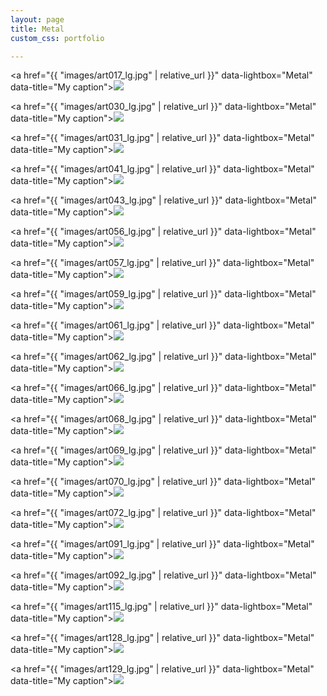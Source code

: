 ```yaml
---
layout: page
title: Metal
custom_css: portfolio

---
```




<a href="{{ "images/art017_lg.jpg" | relative_url }}" data-lightbox="Metal" data-title="My caption"><img src="{{site_url}}/images/art017_sm.jpg" class="portfolio"/></a>

<a href="{{ "images/art030_lg.jpg" | relative_url }}" data-lightbox="Metal" data-title="My caption"><img src="{{site_url}}/images/art030_sm.jpg" class="portfolio"/></a>

<a href="{{ "images/art031_lg.jpg" | relative_url }}" data-lightbox="Metal" data-title="My caption"><img src="{{site_url}}/images/art031_sm.jpg" class="portfolio"/></a>

<a href="{{ "images/art041_lg.jpg" | relative_url }}" data-lightbox="Metal" data-title="My caption"><img src="{{site_url}}/images/art041_sm.jpg" class="portfolio"/></a>

<a href="{{ "images/art043_lg.jpg" | relative_url }}" data-lightbox="Metal" data-title="My caption"><img src="{{site_url}}/images/art043_sm.jpg" class="portfolio"/></a>

<a href="{{ "images/art056_lg.jpg" | relative_url }}" data-lightbox="Metal" data-title="My caption"><img src="{{site_url}}/images/art056_sm.jpg" class="portfolio"/></a>

<a href="{{ "images/art057_lg.jpg" | relative_url }}" data-lightbox="Metal" data-title="My caption"><img src="{{site_url}}/images/art057_sm.jpg" class="portfolio"/></a>

<a href="{{ "images/art059_lg.jpg" | relative_url }}" data-lightbox="Metal" data-title="My caption"><img src="{{site_url}}/images/art059_sm.jpg" class="portfolio"/></a>

<a href="{{ "images/art061_lg.jpg" | relative_url }}" data-lightbox="Metal" data-title="My caption"><img src="{{site_url}}/images/art061_sm.jpg" class="portfolio"/></a>

<a href="{{ "images/art062_lg.jpg" | relative_url }}" data-lightbox="Metal" data-title="My caption"><img src="{{site_url}}/images/art062_sm.jpg" class="portfolio"/></a>

<a href="{{ "images/art066_lg.jpg" | relative_url }}" data-lightbox="Metal" data-title="My caption"><img src="{{site_url}}/images/art066_sm.jpg" class="portfolio"/></a>

<a href="{{ "images/art068_lg.jpg" | relative_url }}" data-lightbox="Metal" data-title="My caption"><img src="{{site_url}}/images/art068_sm.jpg" class="portfolio"/></a>

<a href="{{ "images/art069_lg.jpg" | relative_url }}" data-lightbox="Metal" data-title="My caption"><img src="{{site_url}}/images/art069_sm.jpg" class="portfolio"/></a>

<a href="{{ "images/art070_lg.jpg" | relative_url }}" data-lightbox="Metal" data-title="My caption"><img src="{{site_url}}/images/art070_sm.jpg" class="portfolio"/></a>

<a href="{{ "images/art072_lg.jpg" | relative_url }}" data-lightbox="Metal" data-title="My caption"><img src="{{site_url}}/images/art072_sm.jpg" class="portfolio"/></a>

<a href="{{ "images/art091_lg.jpg" | relative_url }}" data-lightbox="Metal" data-title="My caption"><img src="{{site_url}}/images/art091_sm.jpg" class="portfolio"/></a>

<a href="{{ "images/art092_lg.jpg" | relative_url }}" data-lightbox="Metal" data-title="My caption"><img src="{{site_url}}/images/art092_sm.jpg" class="portfolio"/></a>

<a href="{{ "images/art115_lg.jpg" | relative_url }}" data-lightbox="Metal" data-title="My caption"><img src="{{site_url}}/images/art115_sm.jpg" class="portfolio"/></a>

<a href="{{ "images/art128_lg.jpg" | relative_url }}" data-lightbox="Metal" data-title="My caption"><img src="{{site_url}}/images/art128_sm.jpg" class="portfolio"/></a>

<a href="{{ "images/art129_lg.jpg" | relative_url }}" data-lightbox="Metal" data-title="My caption"><img src="{{site_url}}/images/art129_sm.jpg" class="portfolio"/></a>


